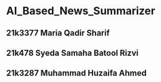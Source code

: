 # AI_Based_News_Summarizer

## 21k3377 Maria Qadir Sharif
## 21k478 Syeda Samaha Batool Rizvi
## 21k3287 Muhammad Huzaifa Ahmed